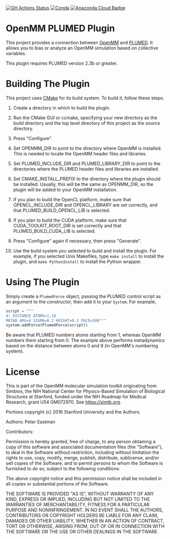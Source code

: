 [![GH Actions Status](https://github.com/openmm/openmm-plumed/workflows/CI/badge.svg)](https://github.com/openmm/openmm-plumed/actions?query=branch%3Amaster+workflow%3ACI)
[![Conda](https://img.shields.io/conda/v/conda-forge/openmm-plumed.svg)](https://anaconda.org/conda-forge/openmm-plumed)
[![Anaconda Cloud Badge](https://anaconda.org/conda-forge/openmm-plumed/badges/downloads.svg)](https://anaconda.org/conda-forge/openmm-plumed)

OpenMM PLUMED Plugin
=====================

This project provides a connection between [OpenMM](http://openmm.org) and [PLUMED](http://www.plumed.org).
It allows you to bias or analyze an OpenMM simulation based on collective variables.

This plugin requires PLUMED version 2.3b or greater.

Building The Plugin
===================

This project uses [CMake](http://www.cmake.org) for its build system.  To build it, follow these
steps:

1. Create a directory in which to build the plugin.

2. Run the CMake GUI or ccmake, specifying your new directory as the build directory and the top
level directory of this project as the source directory.

3. Press "Configure".

4. Set OPENMM_DIR to point to the directory where OpenMM is installed.  This is needed to locate
the OpenMM header files and libraries.

5. Set PLUMED_INCLUDE_DIR and PLUMED_LIBRARY_DIR to point to the directories where the PLUMED header
files and libraries are installed.

6. Set CMAKE_INSTALL_PREFIX to the directory where the plugin should be installed.  Usually,
this will be the same as OPENMM_DIR, so the plugin will be added to your OpenMM installation.

7. If you plan to build the OpenCL platform, make sure that OPENCL_INCLUDE_DIR and
OPENCL_LIBRARY are set correctly, and that PLUMED_BUILD_OPENCL_LIB is selected.

8. If you plan to build the CUDA platform, make sure that CUDA_TOOLKIT_ROOT_DIR is set correctly
and that PLUMED_BUILD_CUDA_LIB is selected.

9. Press "Configure" again if necessary, then press "Generate".

10. Use the build system you selected to build and install the plugin.  For example, if you
selected Unix Makefiles, type `make install` to install the plugin, and `make PythonInstall` to
install the Python wrapper.

Using The Plugin
================

Simply create a `PlumedForce` object, passing the PLUMED control script as an argument to the
constructor, then add it to your `System`.  For example,

```Python
script = """
d: DISTANCE ATOMS=1,10
METAD ARG=d SIGMA=0.2 HEIGHT=0.3 PACE=500"""
system.addForce(PlumedForce(script))
```

Be aware that PLUMED numbers atoms starting from 1, whereas OpenMM numbers them starting from 0.
The example above performs metadynamics based on the distance between atoms 0 and 9 (in OpenMM's
numbering system).


License
=======

This is part of the OpenMM molecular simulation toolkit originating from
Simbios, the NIH National Center for Physics-Based Simulation of
Biological Structures at Stanford, funded under the NIH Roadmap for
Medical Research, grant U54 GM072970. See https://simtk.org.

Portions copyright (c) 2016 Stanford University and the Authors.

Authors: Peter Eastman

Contributors:

Permission is hereby granted, free of charge, to any person obtaining a
copy of this software and associated documentation files (the "Software"),
to deal in the Software without restriction, including without limitation
the rights to use, copy, modify, merge, publish, distribute, sublicense,
and/or sell copies of the Software, and to permit persons to whom the
Software is furnished to do so, subject to the following conditions:

The above copyright notice and this permission notice shall be included in
all copies or substantial portions of the Software.

THE SOFTWARE IS PROVIDED "AS IS", WITHOUT WARRANTY OF ANY KIND, EXPRESS OR
IMPLIED, INCLUDING BUT NOT LIMITED TO THE WARRANTIES OF MERCHANTABILITY,
FITNESS FOR A PARTICULAR PURPOSE AND NONINFRINGEMENT. IN NO EVENT SHALL
THE AUTHORS, CONTRIBUTORS OR COPYRIGHT HOLDERS BE LIABLE FOR ANY CLAIM,
DAMAGES OR OTHER LIABILITY, WHETHER IN AN ACTION OF CONTRACT, TORT OR
OTHERWISE, ARISING FROM, OUT OF OR IN CONNECTION WITH THE SOFTWARE OR THE
USE OR OTHER DEALINGS IN THE SOFTWARE.
